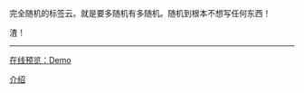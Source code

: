 完全随机的标签云。就是要多随机有多随机。随机到根本不想写任何东西！ 

渣！

-----------------------------------  

[在线预览：Demo](http://nostar.jinboran.com/ns/tag-cloud/) 

[介绍](http://nostarsnow.github.io/2016/04/05/Tag-cloud/) 